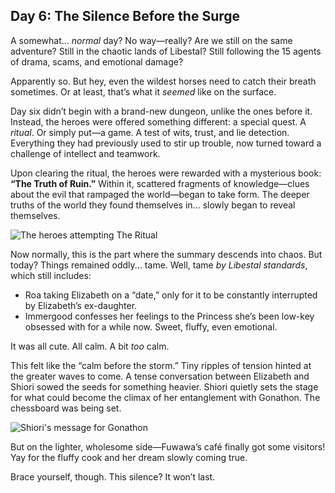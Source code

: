 ## Day 6: The Silence Before the Surge

A somewhat… _normal_ day? No way—really? Are we still on the same adventure? Still in the chaotic lands of Libestal? Still following the 15 agents of drama, scams, and emotional damage?

Apparently so. But hey, even the wildest horses need to catch their breath sometimes. Or at least, that’s what it _seemed_ like on the surface.

Day six didn’t begin with a brand-new dungeon, unlike the ones before it. Instead, the heroes were offered something different: a special quest. A _ritual_. Or simply put—a game. A test of wits, trust, and lie detection. Everything they had previously used to stir up trouble, now turned toward a challenge of intellect and teamwork.

Upon clearing the ritual, the heroes were rewarded with a mysterious book: **“The Truth of Ruin.”** Within it, scattered fragments of knowledge—clues about the evil that rampaged the world—began to take form. The deeper truths of the world they found themselves in… slowly began to reveal themselves.

![The heroes attempting The Ritual](/images-opt/ritual-opt.webp)

Now normally, this is the part where the summary descends into chaos. But today? Things remained oddly... tame. Well, tame _by Libestal standards_, which still includes:

- Roa taking Elizabeth on a “date,” only for it to be constantly interrupted by Elizabeth’s ex-daughter.
- Immergood confesses her feelings to the Princess she’s been low-key obsessed with for a while now. Sweet, fluffy, even emotional.

It was all cute. All calm. A bit _too_ calm.

This felt like the “calm before the storm.” Tiny ripples of tension hinted at the greater waves to come. A tense conversation between Elizabeth and Shiori sowed the seeds for something heavier. Shiori quietly sets the stage for what could become the climax of her entanglement with Gonathon. The chessboard was being set.

![Shiori's message for Gonathon](/images-opt/to-gonathon-opt.webp)

But on the lighter, wholesome side—Fuwawa’s café finally got some visitors! Yay for the fluffy cook and her dream slowly coming true.

Brace yourself, though. This silence? It won’t last.
